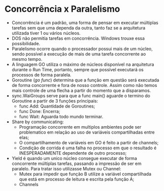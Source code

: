 # Concorrência x Paralelismo

- Concorrência é um padrão, uma forma de pensar em executar múltiplas tarefas sem que uma dependa da outra, tanto faz se a arquitetura utilizada tiver 1 ou vários núcleos.
- DOS não permitia tarefas em concorrência. Windows trouxe essa possibilidade.
- Paralelismo ocorre quando o processador possui mais de um núcleo, sendo possível a execução de mais de uma tarefa concorrente ao mesmo tempo.
- A linguagem GO utiliza o máximo de núcleos disponível na arquitetura durante o Run Time, portanto, sempre que possível executará os processos de forma paralela.
- Goroutine (_go func_) determina que a função em questão será executada de forma concorrente e fora de nosso controle. Assim como não temos mais controle de uma flecha a partir do momento que a disparamos.
- sync.WaiGroups serve para que a func main() aguarde o termino do Goroutine a partir de 3 funções principais:
  - func Add: Quantidade de Goroutines;
  - func Done: Encerra;
  - func Wait: Aguarda todo mundo terminar.
- Share by communicating:
  - Programação concorrente em multiplos ambientes pode ser problematico em relação ao uso de variáveis compartilhadas entre elas;
  - O compartilhamento de variáveis em GO é feito a partir de channels;
  - Condição de corrida é uma falha no processo em que o resultado é INESPERADAMENTE dependente de outro processo;
- Yield é quando um unico núcleo consegue executar de forma concorrente múltiplas tarefas, passando a impressão de ser em paralelo. Para tratar isso utilizasse Mutex ou Channel:
  - Mutex para impedir que função B utilize a variável compartilhada que está em processo de leitura e escrita pela função A;
  - Channels
